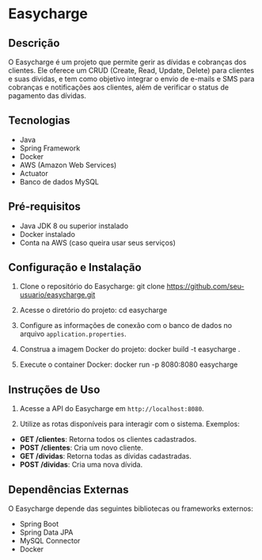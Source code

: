 # Easycharge

## Descrição
O Easycharge é um projeto que permite gerir as dívidas e cobranças dos clientes. Ele oferece um CRUD (Create, Read, Update, Delete) para clientes e suas dívidas, e tem como objetivo integrar o envio de e-mails e SMS para cobranças e notificações aos clientes, além de verificar o status de pagamento das dívidas.

## Tecnologias
- Java
- Spring Framework
- Docker
- AWS (Amazon Web Services)
- Actuator
- Banco de dados MySQL

## Pré-requisitos
- Java JDK 8 ou superior instalado
- Docker instalado
- Conta na AWS (caso queira usar seus serviços)

## Configuração e Instalação
1. Clone o repositório do Easycharge:
git clone https://github.com/seu-usuario/easycharge.git

2. Acesse o diretório do projeto:
cd easycharge

3. Configure as informações de conexão com o banco de dados no arquivo `application.properties`.

4. Construa a imagem Docker do projeto:
docker build -t easycharge .

5. Execute o container Docker:
docker run -p 8080:8080 easycharge

## Instruções de Uso
1. Acesse a API do Easycharge em `http://localhost:8080`.

2. Utilize as rotas disponíveis para interagir com o sistema. Exemplos:
- **GET /clientes**: Retorna todos os clientes cadastrados.
- **POST /clientes**: Cria um novo cliente.
- **GET /dividas**: Retorna todas as dívidas cadastradas.
- **POST /dividas**: Cria uma nova dívida.

## Dependências Externas
O Easycharge depende das seguintes bibliotecas ou frameworks externos:
- Spring Boot
- Spring Data JPA
- MySQL Connector
- Docker
